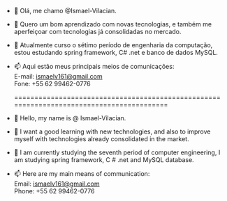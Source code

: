 - 👋 Olá, me chamo @Ismael-Vilacian.
- 👀 Quero um bom aprendizado com novas tecnologias, e também me aperfeiçoar com tecnologias já consolidadas no mercado.
- 🌱 Atualmente curso o sétimo período de engenharia da computação, estou estudando spring framework, C# .net e banco de dados MySQL.
- 📫 Aqui estão meus principais meios de comunicações: <br />
  E-mail: ismaelv161@gmail.com<br />
  Fone: +55 62 99462-0776<br />
  
  =========================================================================================
  
- 👋 Hello, my name is @ Ismael-Vilacian.
- 👀 I want a good learning with new technologies, and also to improve myself with technologies already consolidated in the market.
- 🌱 I am currently studying the seventh period of computer engineering, I am studying spring framework, C # .net and MySQL database.
- 📫 Here are my main means of communication: <br />
  Email: ismaelv161@gmail.com <br />
  Phone: +55 62 99462-0776 <br />
